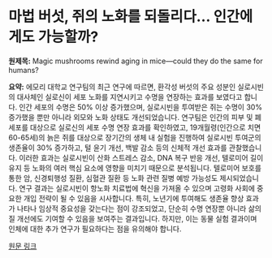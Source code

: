 # 마법 버섯, 쥐의 노화를 되돌리다… 인간에게도 가능할까?

**원제목:** Magic mushrooms rewind aging in mice—could they do the same for humans?

**요약:** 에모리 대학교 연구팀의 최근 연구에 따르면, 환각성 버섯의 주요 성분인 실로시빈의 대사체인 실로신이 세포 노화를 지연시키고 수명을 연장하는 효과를 보였다고 합니다. 인간 세포의 수명은 50% 이상 증가했으며, 실로시빈을 투여받은 쥐는 수명이 30% 증가했을 뿐만 아니라 외모와 노화 상태도 개선되었습니다.  연구팀은 인간의 피부 및 폐 세포를 대상으로 실로신의 세포 수명 연장 효과를 확인하였고, 19개월령(인간으로 치면 60-65세)의 늙은 쥐를 대상으로 장기간의 생체 내 실험을 진행하여 실로시빈 투여군의 생존율이 30% 증가하고, 털 윤기 개선, 백발 감소 등의 신체적 개선 효과를 관찰했습니다.  이러한 효과는 실로시빈이 산화 스트레스 감소, DNA 복구 반응 개선, 텔로미어 길이 유지 등 노화의 여러 핵심 요소에 영향을 미치기 때문으로 분석됩니다.  텔로미어 보호를 통한 암, 신경퇴행성 질환, 심혈관 질환 등 노화 관련 질병 예방 가능성도 제시되었습니다. 연구 결과는 실로시빈이 항노화 치료법에 혁신을 가져올 수 있으며 고령화 사회에 중요한 개입 전략이 될 수 있음을 시사합니다.  특히, 노년기에 투여해도 생존율 향상 효과가 나타나 임상적 중요성을 갖는다는 점이 강조되었고, 단순히 수명 연장뿐 아니라 삶의 질 개선에도 기여할 수 있음을 보여주는 결과입니다.  하지만, 이는 동물 실험 결과이며 인체에 대한 추가 연구가 필요하다는 점을 유의해야 합니다.

[원문 링크](https://www.sciencedaily.com/releases/2025/07/250721223838.htm)
